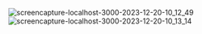 ![screencapture-localhost-3000-2023-12-20-10_12_49](https://github.com/kashifali0969082/Game/assets/144449902/abff69a3-23b7-4f63-8e08-ce3f653cdd45)
![screencapture-localhost-3000-2023-12-20-10_13_14](https://github.com/kashifali0969082/Game/assets/144449902/8c8dd87d-d9ae-4837-918f-fe5484a86cca)
